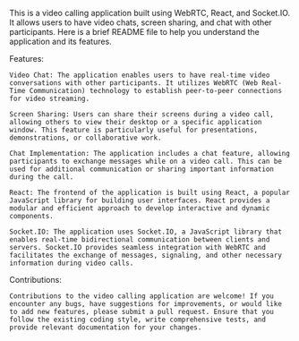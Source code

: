 This is a video calling application built using WebRTC, React, and Socket.IO. It allows users to have video chats, screen sharing, and chat with other participants. Here is a brief README file to help you understand the application and its features.

Features:

    Video Chat: The application enables users to have real-time video conversations with other participants. It utilizes WebRTC (Web Real-Time Communication) technology to establish peer-to-peer connections for video streaming.

    Screen Sharing: Users can share their screens during a video call, allowing others to view their desktop or a specific application window. This feature is particularly useful for presentations, demonstrations, or collaborative work.

    Chat Implementation: The application includes a chat feature, allowing participants to exchange messages while on a video call. This can be used for additional communication or sharing important information during the call.

    React: The frontend of the application is built using React, a popular JavaScript library for building user interfaces. React provides a modular and efficient approach to develop interactive and dynamic components.

    Socket.IO: The application uses Socket.IO, a JavaScript library that enables real-time bidirectional communication between clients and servers. Socket.IO provides seamless integration with WebRTC and facilitates the exchange of messages, signaling, and other necessary information during video calls.


Contributions:

    Contributions to the video calling application are welcome! If you encounter any bugs, have suggestions for improvements, or would like to add new features, please submit a pull request. Ensure that you follow the existing coding style, write comprehensive tests, and provide relevant documentation for your changes.